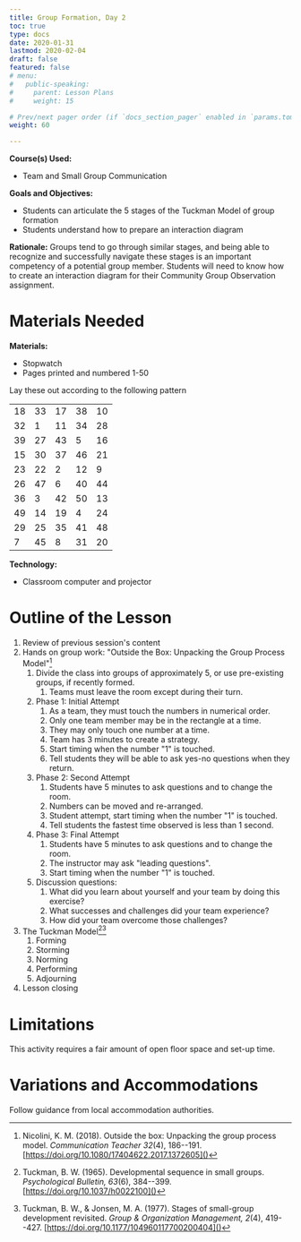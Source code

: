 ```yaml
---
title: Group Formation, Day 2
toc: true
type: docs
date: 2020-01-31
lastmod: 2020-02-04
draft: false
featured: false
# menu:
#   public-speaking:
#     parent: Lesson Plans
#     weight: 15

# Prev/next pager order (if `docs_section_pager` enabled in `params.toml`)
weight: 60

---
```


**Course(s) Used:**

* Team and Small Group Communication

**Goals and Objectives:**

* Students can articulate the 5 stages of the Tuckman Model of group formation
* Students understand how to prepare an interaction diagram

**Rationale:**
Groups tend to go through similar stages, and being able to recognize and successfully navigate these stages is an important competency of a potential group member.
Students will need to know how to create an interaction diagram for their Community Group Observation assignment.

Materials Needed
================

**Materials:**

* Stopwatch
* Pages printed and numbered 1-50

Lay these out according to the following pattern


|    |    |    |    |    |
| -- | -- | -- | -- | -- |
| 18 | 33 | 17 | 38 | 10 |
| 32 | 1  | 11 | 34 | 28 |
| 39 | 27 | 43 | 5  | 16 |
| 15 | 30 | 37 | 46 | 21 |
| 23 | 22 | 2  | 12 |  9 |
| 26 | 47 | 6  | 40 | 44 |
| 36 | 3  | 42 | 50 | 13 |
| 49 | 14 | 19 | 4  | 24 |
| 29 | 25 | 35 | 41 | 48 |
| 7  | 45 | 8  | 31 | 20 |

**Technology:**

* Classroom computer and projector

Outline of the Lesson
=====================

1.  Review of previous session's content
2.  Hands on group work: "Outside the Box: Unpacking the Group Process Model"[^nicolini-2018-ComTeach]
    1.  Divide the class into groups of approximately 5, or use pre-existing groups, if recently formed.
        1.  Teams must leave the room except during their turn.
    2.  Phase 1: Initial Attempt
        1.  As a team, they must touch the numbers in numerical order.
        2.  Only one team member may be in the rectangle at a time.
        3.  They may only touch one number at a time.
        4.  Team has 3 minutes to create a strategy.
        5.  Start timing when the number "1" is touched.
        6.  Tell students they will be able to ask yes-no questions when they return.
    3.  Phase 2: Second Attempt
        1.  Students have 5 minutes to ask questions and to change the room.
        2.  Numbers can be moved and re-arranged.
        3.  Student attempt, start timing when the number "1" is touched.
        4.  Tell students the fastest time observed is less than 1 second.
    4.  Phase 3: Final Attempt
        1.  Students have 5 minutes to ask questions and to change the room.
        2.  The instructor may ask "leading questions".
        3.  Start timing when the number "1" is touched.
    5.  Discussion questions:
        1.  What did you learn about yourself and your team by doing this exercise?
        2.  What successes and challenges did your team experience?
        3.  How did your team overcome those challenges?
3.  The Tuckman Model[^tuckman-1965-PsyBull][^tuckman-jensen-1977-GroupOrgMan]
    1.  Forming
    2.  Storming
    3.  Norming
    4.  Performing
    5.  Adjourning
4.  Lesson closing

[^nicolini-2018-ComTeach]: Nicolini, K. M. (2018). Outside the box: Unpacking the group process model. *Communication Teacher 32*(4), 186--191. [https://doi.org/10.1080/17404622.2017.1372605]()
[^tuckman-1965-PsyBull]: Tuckman, B. W. (1965). Developmental sequence in small groups. *Psychological Bulletin, 63*(6), 384--399. [https://doi.org/10.1037/h0022100]()
[^tuckman-jensen-1977-GroupOrgMan]: Tuckman, B. W., & Jonsen, M. A. (1977). Stages of small-group development revisited. *Group & Organization Management, 2*(4), 419--427. [https://doi.org/10.1177/104960117700200404]()

Limitations
===========

This activity requires a fair amount of open floor space and set-up time.

<!--
Debrief
=======
-->

Variations and Accommodations
=============================

Follow guidance from local accommodation authorities.

<!-- End Notes -->

<!-- Previous Versions:

   v#   | Date       | Modifications
  ------|:-----------|:-------------
  v0.00 | 2020-01-31 | Initial Version

-->
